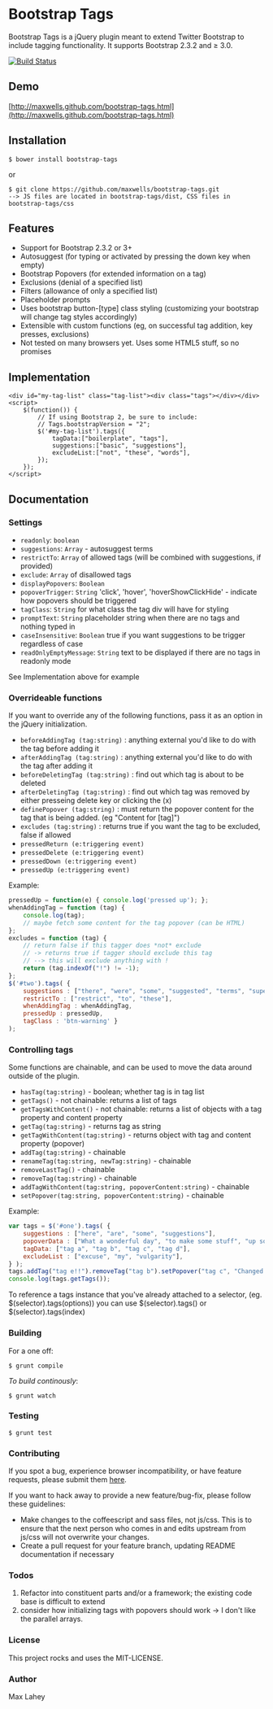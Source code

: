 # Bootstrap Tags

Bootstrap Tags is a jQuery plugin meant to extend Twitter Bootstrap to include tagging functionality. It supports Bootstrap 2.3.2 and ≥ 3.0.

[![Build Status](https://travis-ci.org/maxwells/bootstrap-tags.png?branch=master)](https://travis-ci.org/maxwells/bootstrap-tags)

## Demo
[http://maxwells.github.com/bootstrap-tags.html](http://maxwells.github.com/bootstrap-tags.html)

## Installation

	$ bower install bootstrap-tags
	
or

	$ git clone https://github.com/maxwells/bootstrap-tags.git
	--> JS files are located in bootstrap-tags/dist, CSS files in bootstrap-tags/css

## Features
- Support for Bootstrap 2.3.2 or 3+
- Autosuggest (for typing or activated by pressing the down key when empty)
- Bootstrap Popovers (for extended information on a tag)
- Exclusions (denial of a specified list)
- Filters (allowance of only a specified list)
- Placeholder prompts
- Uses bootstrap button-[type] class styling (customizing your bootstrap will change tag styles accordingly)
- Extensible with custom functions (eg, on successful tag addition, key presses, exclusions)
- Not tested on many browsers yet. Uses some HTML5 stuff, so no promises

## Implementation
	<div id="my-tag-list" class="tag-list"><div class="tags"></div></div>
	<script>
		$(function()) {
			// If using Bootstrap 2, be sure to include:
			// Tags.bootstrapVersion = "2";
			$('#my-tag-list').tags({
				tagData:["boilerplate", "tags"],
				suggestions:["basic", "suggestions"],
				excludeList:["not", "these", "words"],
			});
		});
	</script>

## Documentation

### Settings

- `readonly`: `boolean`
- `suggestions`: `Array` - autosuggest terms
- `restrictTo`: `Array` of allowed tags (will be combined with suggestions, if provided)
- `exclude`: `Array` of disallowed tags
- `displayPopovers`: `Boolean`
- `popoverTrigger`: `String` 'click', 'hover', 'hoverShowClickHide' - indicate how popovers should be triggered
- `tagClass`: `String` for what class the tag div will have for styling
- `promptText`: `String` placeholder string when there are no tags and nothing typed in
- `caseInsensitive`: `Boolean` true if you want suggestions to be trigger regardless of case
- `readOnlyEmptyMessage`: `String` text to be displayed if there are no tags in readonly mode

See Implementation above for example

### Overrideable functions
If you want to override any of the following functions, pass it as an option in the jQuery initialization.

- `beforeAddingTag (tag:string)` : anything external you'd like to do with the tag before adding it
- `afterAddingTag (tag:string)` : anything external you'd like to do with the tag after adding it
- `beforeDeletingTag (tag:string)` : find out which tag is about to be deleted
- `afterDeletingTag (tag:string)` : find out which tag was removed by either presseing delete key or clicking the (x)
- `definePopover (tag:string)` : must return the popover content for the tag that is being added. (eg "Content for [tag]")
- `excludes (tag:string)` : returns true if you want the tag to be excluded, false if allowed
- `pressedReturn (e:triggering event)` 
- `pressedDelete (e:triggering event)`
- `pressedDown (e:triggering event)`
- `pressedUp (e:triggering event)`

Example:

```javascript
pressedUp = function(e) { console.log('pressed up'); };
whenAddingTag = function (tag) {
	console.log(tag);
	// maybe fetch some content for the tag popover (can be HTML)
};
excludes = function (tag) {
	// return false if this tagger does *not* exclude
	// -> returns true if tagger should exclude this tag
	// --> this will exclude anything with !
	return (tag.indexOf("!") != -1);
};
$('#two').tags( {
	suggestions : ["there", "were", "some", "suggested", "terms", "super", "secret", "stuff"],
	restrictTo : ["restrict", "to", "these"],
	whenAddingTag : whenAddingTag,
	pressedUp : pressedUp,
	tagClass : 'btn-warning' }
);
```

### Controlling tags
Some functions are chainable, and can be used to move the data around outside of the plugin.

- `hasTag(tag:string)` - boolean; whether tag is in tag list
- `getTags()` - not chainable: returns a list of tags
- `getTagsWithContent()` - not chainable: returns a list of objects with a tag property and content property
- `getTag(tag:string)` - returns tag as string
- `getTagWithContent(tag:string)` - returns object with tag and content property (popover)
- `addTag(tag:string)` - chainable
- `renameTag(tag:string, newTag:string)` - chainable
- `removeLastTag()` - chainable
- `removeTag(tag:string)` - chainable
- `addTagWithContent(tag:string, popoverContent:string)` - chainable
- `setPopover(tag:string, popoverContent:string)` - chainable

Example:

```javascript
var tags = $('#one').tags( {
	suggestions : ["here", "are", "some", "suggestions"],
	popoverData : ["What a wonderful day", "to make some stuff", "up so that I", "can show it works"],
	tagData: ["tag a", "tag b", "tag c", "tag d"],
	excludeList : ["excuse", "my", "vulgarity"],
} );
tags.addTag("tag e!!").removeTag("tag b").setPopover("tag c", "Changed popover content");
console.log(tags.getTags());
```

To reference a tags instance that you've already attached to a selector, (eg. $(selector).tags(options)) you can use $(selector).tags() or $(selector).tags(index)

### Building

For a one off:

	$ grunt compile

_To build continously_:
	
	$ grunt watch
	
### Testing

	$ grunt test

### Contributing

If you spot a bug, experience browser incompatibility, or have feature requests, please submit them [here](https://github.com/maxwells/bootstrap-tags/issues).

If you want to hack away to provide a new feature/bug-fix, please follow these guidelines:

- Make changes to the coffeescript and sass files, not js/css. This is to ensure that the next person who comes in and edits upstream from js/css will not overwrite your changes.
- Create a pull request for your feature branch, updating README documentation if necessary

### Todos

1. Refactor into constituent parts and/or a framework; the existing code base is difficult to extend
1. consider how initializing tags with popovers should work -> I don't like the parallel arrays.

### License

This project rocks and uses the MIT-LICENSE.

### Author

Max Lahey